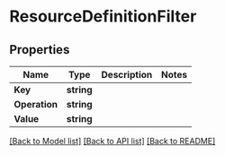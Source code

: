 # ResourceDefinitionFilter

## Properties

Name | Type | Description | Notes
------------ | ------------- | ------------- | -------------
**Key** | **string** |  | 
**Operation** | **string** |  | 
**Value** | **string** |  | 

[[Back to Model list]](../README.md#documentation-for-models) [[Back to API list]](../README.md#documentation-for-api-endpoints) [[Back to README]](../README.md)



